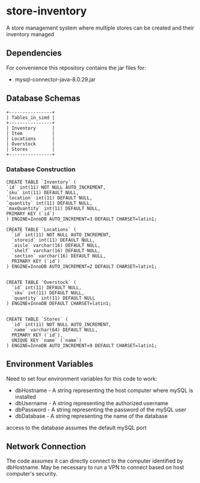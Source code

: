 # store-inventory
A store management system where multiple stores can be created and their inventory managed

## Dependencies
For convenience this repository contains the jar files for: 
* mysql-connector-java-8.0.29.jar

## Database Schemas

```
+----------------+
| Tables_in_simd |
+----------------+
| Inventory      |
| Item           |
| Locations      |
| Overstock      |
| Stores         |
+----------------+
```

### Database Construction

```
CREATE TABLE `Inventory` (
`id` int(11) NOT NULL AUTO_INCREMENT,
`sku` int(11) DEFAULT NULL,
`location` int(11) DEFAULT NULL,
`quantity` int(11) DEFAULT NULL,
`maxQuantity` int(11) DEFAULT NULL,
PRIMARY KEY (`id`)
) ENGINE=InnoDB AUTO_INCREMENT=3 DEFAULT CHARSET=latin1;

CREATE TABLE `Locations` (
  `id` int(11) NOT NULL AUTO_INCREMENT,
  `storeid` int(11) DEFAULT NULL,
  `aisle` varchar(16) DEFAULT NULL,
  `shelf` varchar(16) DEFAULT NULL,
  `section` varchar(16) DEFAULT NULL,
  PRIMARY KEY (`id`)
) ENGINE=InnoDB AUTO_INCREMENT=2 DEFAULT CHARSET=latin1;


CREATE TABLE `Overstock` (
  `id` int(11) DEFAULT NULL,
  `sku` int(11) DEFAULT NULL,
  `quantity` int(11) DEFAULT NULL
) ENGINE=InnoDB DEFAULT CHARSET=latin1;


CREATE TABLE `Stores` (
  `id` int(11) NOT NULL AUTO_INCREMENT,
  `name` varchar(64) DEFAULT NULL,
  PRIMARY KEY (`id`),
  UNIQUE KEY `name` (`name`)
) ENGINE=InnoDB AUTO_INCREMENT=9 DEFAULT CHARSET=latin1;
```


## Environment Variables
Need to set four environment variables for this code to work:

* dbHostname - A string representing the host computer where mySQL is installed
* dbUsername - A string representing the authorized username
* dbPassword - A string representing the password of the mySQL user
* dbDatabase - A string representing the name of the database

access to the database assumes the default mySQL port

## Network Connection
The code assumes it can directly connect to the computer identified by dbHostname. May be necessary to run a VPN to connect based on host computer's security.

